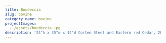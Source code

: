```yaml
---
title: Boudeccia
slug: bovine
category_name: bovine
projectImages:
  - /assets/boudeccia.jpg
description: '24"h x 35"w x 14"d Corten Steel and Eastern red Cedar, 2019'
---
```


